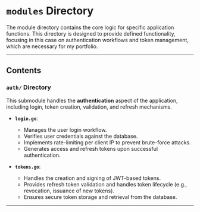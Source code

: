 # `modules` Directory

The module directory contains the core logic for specific application functions. This directory is designed to provide defined functionality, focusing in this case on authentication workflows and token management, which are necessary for my portfolio.

---

## Contents

### **`auth/` Directory**
This submodule handles the **authentication** aspect of the application, including login, token creation, validation, and refresh mechanisms.

- **`login.go`**:
    - Manages the user login workflow.
    - Verifies user credentials against the database.
    - Implements rate-limiting per client IP to prevent brute-force attacks.
    - Generates access and refresh tokens upon successful authentication.

- **`tokens.go`**:
    - Handles the creation and signing of JWT-based tokens.
    - Provides refresh token validation and handles token lifecycle (e.g., revocation, issuance of new tokens).
    - Ensures secure token storage and retrieval from the database.

---
